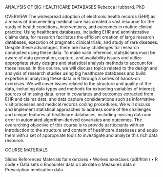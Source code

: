 ANALYSIS OF BIG HEALTHCARE DATABASES
Rebecca Hubbard, PhD

OVERVIEW
The widespread adoption of electronic health records (EHR) as a means of documenting medical care has created a vast resource for the study of health conditions, interventions, and outcomes in routine clinical practice. Using healthcare databases, including EHR and administrative claims data, for research facilitates the efficient creation of large research databases, execution of pragmatic clinical trials, and study of rare diseases. Despite these advantages, there are many challenges for research conducted using these data. To make valid inference, statisticians must be aware of data generation, capture, and availability issues and utilize appropriate study designs and statistical analysis methods to account for these issues. In this course, we will discuss topics related to the design and analysis of research studies using big healthcare databases and build expertise in analyzing these data in R through a series of hands-on exercises. We will cover issues related to the structure and quality of the data, including data types and methods for extracting variables of interest; sources of missing data; error in covariates and outcomes extracted from EHR and claims data; and data capture considerations such as informative visit processes and medical records coding procedures. We will discuss and implement statistical approaches to address some of the challenges and unique features of healthcare databases, including missing data and error in automated algorithm-derived covariates and outcomes. The overarching objective of this course is to provide participants with an introduction to the structure and content of healthcare databases and equip them with a set of appropriate tools to investigate and analyze this rich data resource.

COURSE MATERIALS

Slides
References
Materials for exercises
•	Worked exercises (pdf/html)
•	R code
•	Data sets
o	Encounter data
o	Lab data
o	Measures data
o	Prescription medication data
